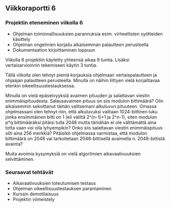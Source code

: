 ## Viikkoraportti 6

### Projektin eteneminen viikolla 6

- Ohjelman toiminnallisuuksien parannuksia esim. virheellisten syötteiden käsittely
- Ohjelman ongelmien korjailu aikaisemman palautteen perusteella
- Dokumentaation kirjoittaminen loppuun

Viikolla 6 projektiin käytetty yhteensä aikaa 9 tuntia. Lisäksi vertaisarvioinnin tekemiseen käytin 3 tuntia.

Tällä viikolla olen tehnyt pieniä korjauksia ohjelmaan vertaispalautteen ja ohjaajan palautteen perusteella. Minulla on näihin liittyen vielä korjailtavaa etenkin oikeellisuustestauksessa. 

Minulla on vielä epäselvyyksiä avaimen pituuden ja salattavan viestin enimmäispituudesta. Salausavaimen pituus on siis modulon bittimäärä? Olin aikaisemmin sekoittanut tämän valitsemani alkuluvun pituuteen. Omassa ohjelmassani olen tehnyt niin, että alkuluvuksi valitaan 1024-bittinen luku jonka ensimmäinen bitti on 1 (eli väliltä 2^(n-1)+1 ja 2^n-1), siten modulon p*q bittimääräksi pitäisi tulla 2048 mutta tämähän ei ole välttämättä aina totta vaan voi olla lyhyempikin? Onko siis salattavan viestin enimmäispituus silti aina 256 merkkiä? Pitäisikö ohjelmassa varmistaa, että modulon bittimäärä on 2048 vai tarkoitetaan 2048-bittisellä avaimella n. 2048-bittistä avainta?

Muita avoimia kysymyksiä on vielä algoritmien aikavaativuuksien selvittäminen.

### Seuraavat tehtävät

- Aikavaativuuksien toteutumisen testaus
- Ohjelman oikeellisuustestauksen parantaminen
- Kurssin demotilaisuus
- Projektin viimeistely
